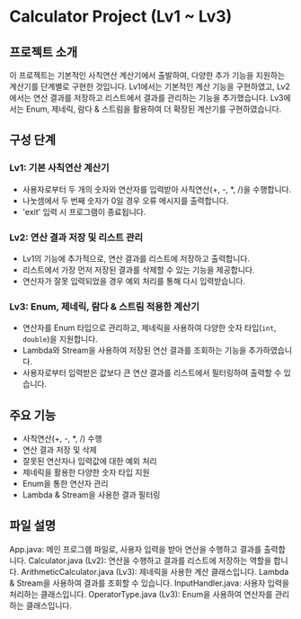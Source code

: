 # Calculator Project (Lv1 ~ Lv3)

## 프로젝트 소개
이 프로젝트는 기본적인 사칙연산 계산기에서 출발하여, 다양한 추가 기능을 지원하는 계산기를 단계별로 구현한 것입니다. Lv1에서는 기본적인 계산 기능을 구현하였고, Lv2에서는 연산 결과를 저장하고 리스트에서 결과를 관리하는 기능을 추가했습니다. Lv3에서는 Enum, 제네릭, 람다 & 스트림을 활용하여 더 확장된 계산기를 구현하였습니다.

## 구성 단계
### Lv1: 기본 사칙연산 계산기
- 사용자로부터 두 개의 숫자와 연산자를 입력받아 사칙연산(+, -, *, /)을 수행합니다.
- 나눗셈에서 두 번째 숫자가 0일 경우 오류 메시지를 출력합니다.
- 'exit' 입력 시 프로그램이 종료됩니다.

### Lv2: 연산 결과 저장 및 리스트 관리
- Lv1의 기능에 추가적으로, 연산 결과를 리스트에 저장하고 출력합니다.
- 리스트에서 가장 먼저 저장된 결과를 삭제할 수 있는 기능을 제공합니다.
- 연산자가 잘못 입력되었을 경우 예외 처리를 통해 다시 입력받습니다.

### Lv3: Enum, 제네릭, 람다 & 스트림 적용한 계산기
- 연산자를 Enum 타입으로 관리하고, 제네릭을 사용하여 다양한 숫자 타입(`int`, `double`)을 지원합니다.
- Lambda와 Stream을 사용하여 저장된 연산 결과를 조회하는 기능을 추가하였습니다.
- 사용자로부터 입력받은 값보다 큰 연산 결과를 리스트에서 필터링하여 출력할 수 있습니다.

## 주요 기능
- 사칙연산(+, -, *, /) 수행
- 연산 결과 저장 및 삭제
- 잘못된 연산자나 입력값에 대한 예외 처리
- 제네릭을 활용한 다양한 숫자 타입 지원
- Enum을 통한 연산자 관리
- Lambda & Stream을 사용한 결과 필터링

## 파일 설명
App.java: 메인 프로그램 파일로, 사용자 입력을 받아 연산을 수행하고 결과를 출력합니다.
Calculator.java (Lv2): 연산을 수행하고 결과를 리스트에 저장하는 역할을 합니다.
ArithmeticCalculator.java (Lv3): 제네릭을 사용한 계산 클래스입니다. Lambda & Stream을 사용하여 결과를 조회할 수 있습니다.
InputHandler.java: 사용자 입력을 처리하는 클래스입니다.
OperatorType.java (Lv3): Enum을 사용하여 연산자를 관리하는 클래스입니다.
